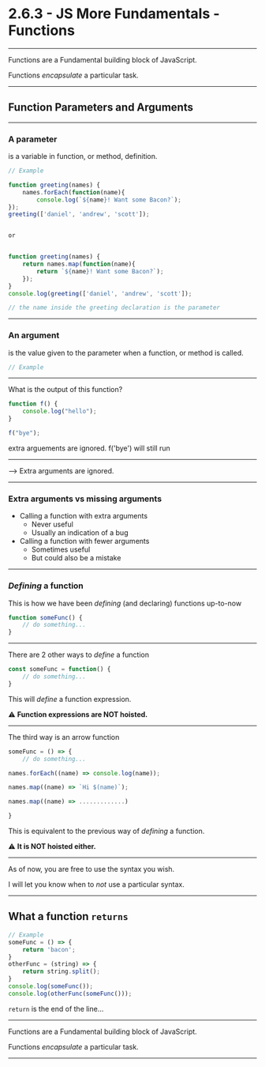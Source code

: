 # 2.6.3 - JS More Fundamentals - Functions

---

Functions are a Fundamental building block of JavaScript.

Functions _encapsulate_ a particular task.

---

## Function Parameters and Arguments

---

### A parameter

is a variable in function, or method, definition.

```js
// Example

function greeting(names) {
    names.forEach(function(name){
        console.log(`${name}! Want some Bacon?`);
});
greeting(['daniel', 'andrew', 'scott']);  


or


function greeting(names) {
    return names.map(function(name){
        return `${name}! Want some Bacon?`);
    });
}
console.log(greeting(['daniel', 'andrew', 'scott']);

// the name inside the greeting declaration is the parameter

```

---

### An argument

is the value given to the parameter when a function, or method is called.

```js
// Example

```

---

What is the output of this function?

```js
function f() {
    console.log("hello");
}

f("bye");
```

extra arguements are ignored.  f('bye') will still run

---

--> Extra arguments are ignored.

---

### Extra arguments vs missing arguments

- Calling a function with extra arguments
    - Never useful
    - Usually an indication of a bug
- Calling a function with fewer arguments
    - Sometimes useful
    - But could also be a mistake

---

### _Defining_ a function

This is how we have been _defining_ (and declaring) functions up-to-now

```js
function someFunc() {
    // do something...
}
```

--- 

There are 2 other ways to _define_ a function

```js
const someFunc = function() {
    // do something...
}
```

This will _define_ a function expression.

⚠️ **Function expressions are NOT hoisted.**

---

The third way is an arrow function

```js
someFunc = () => {
    // do something...

names.forEach((name) => console.log(name));

names.map((name) => `Hi $(name)`);

names.map((name) => .............)

}
```

This is equivalent to the previous way of _defining_ a function. 

⚠️ **It is NOT hoisted either.**

---

As of now, you are free to use the syntax you wish.

I will let you know when to _not_ use a particular syntax.

---

## What a function `returns`

```js
// Example
someFunc = () => {
    return 'bacon';
}
otherFunc = (string) => {
    return string.split();
}
console.log(someFunc());
console.log(otherFunc(someFunc()));
```

`return` is the end of the line...

---

Functions are a Fundamental building block of JavaScript.

Functions _encapsulate_ a particular task.

---